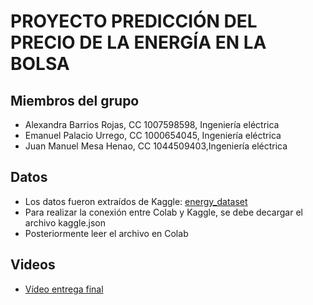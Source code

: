 # PROYECTO PREDICCIÓN DEL PRECIO DE LA ENERGÍA EN LA BOLSA
## Miembros del grupo
* Alexandra Barrios Rojas, CC 1007598598, Ingeniería eléctrica
* Emanuel Palacio Urrego, CC 1000654045, Ingeniería eléctrica
* Juan Manuel Mesa Henao, CC 1044509403,Ingeniería eléctrica
## Datos
* Los datos fueron extraídos de Kaggle: [energy_dataset](https://www.kaggle.com/datasets/nicholasjhana/energy-consumption-generation-prices-and-weather) 
* Para realizar la conexión entre Colab y Kaggle, se debe decargar el archivo kaggle.json
* Posteriormente leer el archivo en Colab
## Videos
* [Vídeo entrega final](https://youtu.be/yY3RbuNAzko) 
